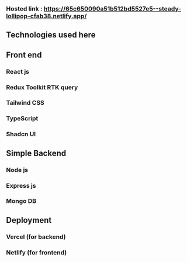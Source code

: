 ### Hosted link : https://65c650090a51b512bd5527e5--steady-lollipop-cfab38.netlify.app/

## Technologies used here

## Front end

### React js

### Redux Toolkit RTK query

### Tailwind CSS

### TypeScript

### Shadcn UI

## Simple Backend

### Node js

### Express js

### Mongo DB

## Deployment

### Vercel (for backend)

### Netlify (for frontend)
